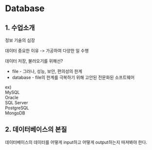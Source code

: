 # Database

## 1. 수업소개

정보 기술의 심장

데이터 중요한 이유 -> 가공하여 다양한 일 수행

데이터 저장, 불러오기를 위해선?  
- file - 그러나, 성능, 보안, 편의성의 한계  
- database - file의 한계를 극복하기 위해 고안된 전문화된 소프트웨어

ex)  
MySQL  
Oracle  
SQL Server  
PostgreSQL  
MongoDB  

## 2. 데이터베이스의 본질

데이터베이스의 데이터를 어떻게 input하고 어떻게 output하는지 따져봐야 한다.
